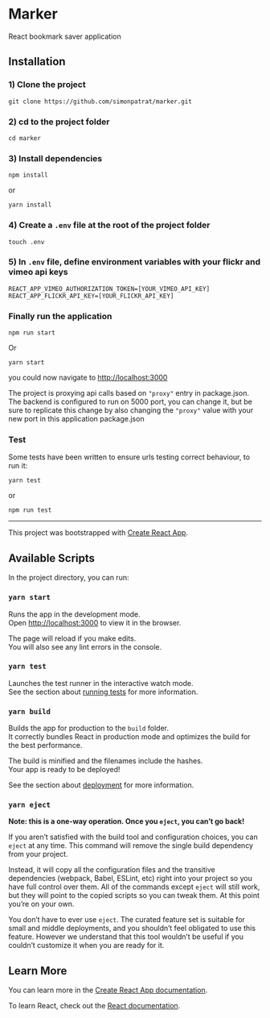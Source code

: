 # Marker

React bookmark saver application

## Installation

### 1) Clone the project

```
git clone https://github.com/simonpatrat/marker.git
```

### 2) cd to the project folder

```
cd marker
```

### 3) Install dependencies

```
npm install
```

or

```
yarn install
```

### 4) Create a `.env` file at the root of the project folder

```
touch .env
```

### 5) In `.env` file, define environment variables with your flickr and vimeo api keys

```
REACT_APP_VIMEO_AUTHORIZATION_TOKEN=[YOUR_VIMEO_API_KEY]
REACT_APP_FLICKR_API_KEY=[YOUR_FLICKR_API_KEY]
```

### Finally run the application

```
npm run start

```

Or

```
yarn start
```

you could now navigate to [http://localhost:3000](http://localhost:3000)

The project is proxying api calls based on `"proxy"` entry in package.json.
The backend is configured to run on 5000 port, you can change it, but be sure to replicate this change by also changing the `"proxy"` value with your new port in this application package.json

### Test

Some tests have been written to ensure urls testing correct behaviour, to run it:

```
yarn test

```

or

```
npm run test
```

---

This project was bootstrapped with [Create React App](https://github.com/facebook/create-react-app).

## Available Scripts

In the project directory, you can run:

### `yarn start`

Runs the app in the development mode.<br />
Open [http://localhost:3000](http://localhost:3000) to view it in the browser.

The page will reload if you make edits.<br />
You will also see any lint errors in the console.

### `yarn test`

Launches the test runner in the interactive watch mode.<br />
See the section about [running tests](https://facebook.github.io/create-react-app/docs/running-tests) for more information.

### `yarn build`

Builds the app for production to the `build` folder.<br />
It correctly bundles React in production mode and optimizes the build for the best performance.

The build is minified and the filenames include the hashes.<br />
Your app is ready to be deployed!

See the section about [deployment](https://facebook.github.io/create-react-app/docs/deployment) for more information.

### `yarn eject`

**Note: this is a one-way operation. Once you `eject`, you can’t go back!**

If you aren’t satisfied with the build tool and configuration choices, you can `eject` at any time. This command will remove the single build dependency from your project.

Instead, it will copy all the configuration files and the transitive dependencies (webpack, Babel, ESLint, etc) right into your project so you have full control over them. All of the commands except `eject` will still work, but they will point to the copied scripts so you can tweak them. At this point you’re on your own.

You don’t have to ever use `eject`. The curated feature set is suitable for small and middle deployments, and you shouldn’t feel obligated to use this feature. However we understand that this tool wouldn’t be useful if you couldn’t customize it when you are ready for it.

## Learn More

You can learn more in the [Create React App documentation](https://facebook.github.io/create-react-app/docs/getting-started).

To learn React, check out the [React documentation](https://reactjs.org/).

